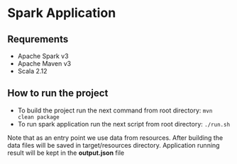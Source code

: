 # Spark Application

## Requrements
* Apache Spark v3
* Apache Maven v3
* Scala 2.12 

## How to run the project
* To build the project run the next command from root directory: `mvn clean package` 
* To run spark application run the next script from root directory: `./run.sh`

Note that as an entry point we use data from resources. After building the data files will be saved in target/resources directory. 
Application running result will be kept in the **output.json** file

